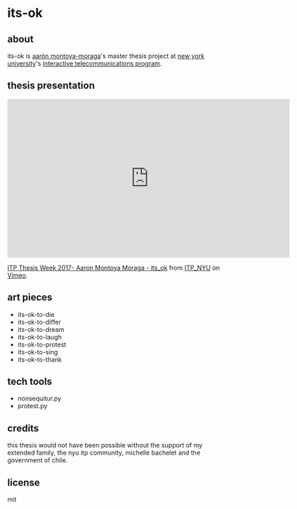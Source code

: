 # its-ok

## about

its-ok is [aarón montoya-moraga](http://montoyamoraga.io/)'s master thesis project at [new york university](https://tisch.nyu.edu/itp)'s [interactive telecommunications program](https://tisch.nyu.edu/itp).

## thesis presentation

<iframe src="https://player.vimeo.com/video/216762164" width="640" height="360" frameborder="0" allow="autoplay; fullscreen; picture-in-picture" allowfullscreen></iframe>
<p><a href="https://vimeo.com/216762164">ITP Thesis Week 2017- Aaron Montoya Moraga - its_ok</a> from <a href="https://vimeo.com/itpred">ITP_NYU</a> on <a href="https://vimeo.com">Vimeo</a>.</p>

## art pieces

* its-ok-to-die
* its-ok-to-differ
* its-ok-to-dream
* its-ok-to-laugh
* its-ok-to-protest
* its-ok-to-sing
* its-ok-to-thank

## tech tools

* nonsequitur.py
* protest.py

## credits

this thesis would not have been possible without the support of my extended family, the nyu itp community, michelle bachelet and the government of chile.

## license

mit
